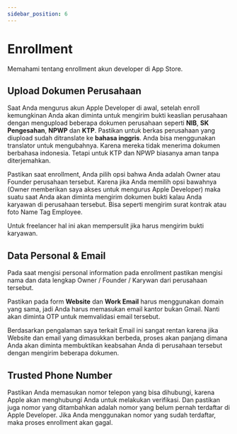 ```yaml
---
sidebar_position: 6
---
```


# Enrollment

Memahami tentang enrollment akun developer di App Store.

## Upload Dokumen Perusahaan

Saat Anda mengurus akun Apple Developer di awal, setelah enroll kemungkinan Anda akan diminta untuk mengirim bukti keaslian perusahaan dengan mengupload beberapa dokumen perusahaan seperti **NIB**, **SK Pengesahan**, **NPWP** dan **KTP**. Pastikan untuk berkas perusahaan yang diupload sudah ditranslate ke **bahasa inggris**. Anda bisa menggunakan translator untuk mengubahnya. Karena mereka tidak menerima dokumen berbahasa indonesia. Tetapi untuk KTP dan NPWP biasanya aman tanpa diterjemahkan.

Pastikan saat enrollment, Anda pilih opsi bahwa Anda adalah Owner atau Founder perusahaan tersebut. Karena jika Anda memilih opsi bawahnya (Owner memberikan saya akses untuk mengurus Apple Developer) maka suatu saat Anda akan diminta mengirim dokumen bukti kalau Anda karyawan di perusahaan tersebut. Bisa seperti mengirim surat kontrak atau foto Name Tag Employee.

Untuk freelancer hal ini akan mempersulit jika harus mengirim bukti karyawan.

## Data Personal & Email

Pada saat mengisi personal information pada enrollment pastikan mengisi nama dan data lengkap Owner / Founder / Karywan dari perusahaan tersebut. 

Pastikan pada form **Website** dan **Work Email** harus menggunakan domain yang sama, jadi Anda harus memasukan email kantor bukan Gmail. Nanti akan diminta OTP untuk memvalidasi email tersebut.

Berdasarkan pengalaman saya terkait Email ini sangat rentan karena jika Website dan email yang dimasukkan berbeda, proses akan panjang dimana Anda akan diminta membuktikan keabsahan Anda di perusahaan tersebut dengan mengirim beberapa dokumen.

## Trusted Phone Number

Pastikan Anda memasukan nomor telepon yang bisa dihubungi, karena Apple akan menghubungi Anda untuk melakukan verifikasi. Dan pastikan juga nomor yang ditambahkan adalah nomor yang belum pernah terdaftar di Apple Developer. Jika Anda menggunakan nomor yang sudah terdaftar, maka proses enrollment akan gagal.